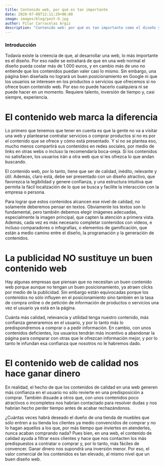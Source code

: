 ```yaml
---
title: Contenido web, por qué es tan importante
date: 2020-07-08T12:11:29+06:00
image: images/blog/post-9.jpg
author: Pilar Carracelas Argiz 
description: "Contenido web: por qué es tan importante como el diseño y ejemplos para redactarlo"
---
```

### Introducción

Todavía existe la creencia de que, al desarrollar una web, lo más importante es el diseño. Por eso nadie se extrañará de que en una web normal el diseño pueda costar más de 1.000 euros, y en cambio más de uno no entiende que los contenidos puedan valer casi lo mismo. Sin embargo, una página bien diseñada no logrará un buen posicionamiento en Google ni que los usuarios se interesen en los productos o servicios que ofrecemos si no ofrece buen contenido web. Por eso no puede hacerlo cualquiera ni se puede hacer en un momento. Requiere talento, inversión de tiempo y, casi siempre, experiencia.

# El contenido web marca la diferencia

Lo primero que tenemos que tener en cuenta es que la gente no va a visitar una web y plantearse contratar servicios o comprar productos si no es por el contenido que se ofrece y cómo está presentado. Y si no se plantea eso, mucho menos compartirá sus contenidos en redes sociales, por medio de links en otras webs o incluso la recomendaría boca-oreja. Si los contenidos no satisfacen, los usuarios irán a otra web que sí les ofrezca lo que andan buscando.

El contenido web, por lo tanto, tiene que ser de calidad, inédito, relevante y útil. Además, claro está, debe ser presentado con un diseño atractivo, que favorezca la legibilidad y genere confianza, y una estructura intuitiva que permita la fácil localización de lo que se busca y facilite la interacción con la empresa o persona.

Para lograr que estos contenidos alcancen ese nivel de calidad, no solamente deberemos pensar en textos. Obviamente los textos son lo fundamental, pero también debemos elegir imágenes adecuadas, especialmente la imagen principal, que capten la atención a primera vista. Además, cada vez es más necesario completar contenidos con vídeos, e incluso comparadores o infografías, o elementos de gamificación, que están a medio camino entre el diseño, la programación y la generación de contenidos.

# La publicidad NO sustituye un buen contenido web

Hay algunas empresas que piensan que no necesitan un buen contenido web porque aunque no tengan un buen posicionamiento, ya atraen clicks por medio de la publicidad. Sin embargo están equivocadas porque los contenidos no sólo influyen en el posicionamiento sino también en la tasa de compra online o de petición de información de productos o servicios una vez el usuario ya está en la página.

Cuánta más calidad, relevancia y utilidad tenga nuestro contenido, más confianza generaremos en el usuario, y por lo tanto más lo predispondremos a comprar o a pedir información. En cambio, con unos contenidos deficientes, los usuarios tendrán más incentivo a abandonar la página para comparar con otras que le ofrezcan información mejor, y por lo tanto le infundan esa confianza que nosotros no le habremos dado.

# El contenido web de calidad nos hace ganar dinero

En realidad, el hecho de que los contenidos de calidad en una web generen más confianza en el usuario no sólo revierte en una predisposición a comprar. También disuade a otros que, con unos contenidos poco atractivos o incompletos nos habrían contactado para resolver dudas y nos habrían hecho perder tiempo antes de acabar rechazándonos.

¿Cuántas veces habrá deseado el dueño de una tienda de muebles que sólo entren a su tienda los clientes ya medio convencidos de comprar y no lo hagan aquellos a los que, por más tiempo que inviertes en atenderles, nunca acaban comprando nada? Pues bien, en una web, el contenido de calidad ayuda a filtrar esos clientes y hace que nos contacten los más predispuestos a contratar o comprar y, por lo tanto, más fáciles de convencer. Ganar dinero nos supondrá una inversión menor. Por eso, el valor comercial de los contenidos es tan elevado, al mismo nivel que un buen diseño web.


